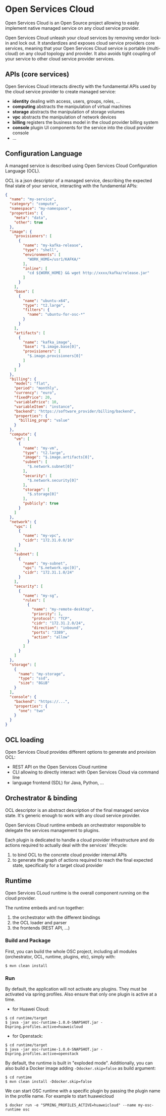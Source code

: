 # Open Services Cloud

Open Services Cloud is an Open Source project allowing to easily implement native managed service on any cloud service
provider.

Open Services Cloud unleash your cloud services by removing vendor lock-in and lock out. It standardizes and exposes
cloud service providers core services, meaning that your Open Services Cloud service is portable (multi-cloud) on any
cloud topology and provider.
It also avoids tight coupling of your service to other cloud service provider services.

## APIs (core services)

Open Services Cloud interacts directly with the fundamental APIs used by the cloud service provider to create managed
service:

* **identity** dealing with access, users, groups, roles, ...
* **computing** abstracts the manipulation of virtual machines
* **storage** abstracts the manipulation of storage volumes
* **vpc** abstracts the manipulation of network devices
* **billing** registers the business model in the cloud provider billing system
* **console** plugin UI components for the service into the cloud provider console
* ...

## Configuration Language

A managed service is described using Open Services Cloud Configuration Language (OCL).

OCL is a json descriptor of a managed service, describing the expected final state of your service, interacting with the
fundamental APIs:

```json
{
  "name": "my-service",
  "category": "compute",
  "namespace": "my-namespace",
  "properties": {
    "meta": "data",
    "other": true
  },
  "image": {
    "provisioners": [
      {
        "name": "my-kafka-release",
        "type": "shell",
        "environments": [
          "WORK_HOME=/usr1/KAFKA/"
        ],
        "inline": [
          "cd ${WORK_HOME} && wget http://xxxx/kafka/release.jar"
        ]
      }
    ],
    "base": [
      {
        "name": "ubuntu-x64",
        "type": "t2.large",
        "filters": {
          "name": "ubuntu-for-osc-*"
        }
      }
    ],
    "artifacts": [
      {
        "name": "kafka_image",
        "base": "$.image.base[0]",
        "provisioners": [
          "$.image.provisioners[0]"
        ]
      }
    ]
  },
  "billing": {
    "model": "flat",
    "period": "monthly",
    "currency": "euro",
    "fixedPrice": 20,
    "variablePrice": 10,
    "variableItem": "instance",
    "backend": "https://software_provider/billing/backend",
    "properties": {
      "billing_prop": "value"
    }
  },
  "compute": {
    "vm": [
      {
        "name": "my-vm",
        "type": "t2.large",
        "image": "$.image.artifacts[0]",
        "subnet": [
          "$.network.subnet[0]"
        ],
        "security": [
          "$.network.security[0]"
        ],
        "storage": [
          "$.storage[0]"
        ],
        "publicly": true
      }
    ]
  },
  "network": {
    "vpc": [
      {
        "name": "my-vpc",
        "cidr": "172.31.0.0/16"
      }
    ],
    "subnet": [
      {
        "name": "my-subnet",
        "vpc": "$.network.vpc[0]",
        "cidr": "172.31.1.0/24"
      }
    ],
    "security": [
      {
        "name": "my-sg",
        "rules": [
          {
            "name": "my-remote-desktop",
            "priority": 1,
            "protocol": "TCP",
            "cidr": "172.31.2.0/24",
            "direction": "inbound",
            "ports": "3389",
            "action": "allow"
          }
        ]
      }
    ]
  },
  "storage": [
    {
      "name": "my-storage",
      "type": "ssd",
      "size": "8GiB"
    }
  ],
  "console": {
    "backend": "https://...",
    "properties": {
      "one": "two"
    }
  }
}
```

## OCL loading

Open Services Cloud provides different options to generate and provision OCL:

* REST API on the Open Services Cloud runtime
* CLI allowing to directly interact with Open Services Cloud via command line
* language frontend (SDL) for Java, Python, ...

## Orchestrator & binding

OCL descriptor is an abstract description of the final managed service state. It's generic enough to work with any cloud
service provider.

Open Services Cloud runtime embeds an orchestrator responsible to delegate the services management to plugins.

Each plugin is dedicated to handle a cloud provider infrastructure and do actions required to actually deal with the
services' lifecycle:

1. to bind OCL to the concrete cloud provider internal APIs
2. to generate the graph of actions required to reach the final expected state, specifically for a target cloud provider

## Runtime

Open Services CLoud runtime is the overall component running on the cloud provider.

The runtime embeds and run together:

1. the orchestrator with the different bindings
2. the OCL loader and parser
3. the frontends (REST API, ...)

### Build and Package

First, you can build the whole OSC project, including all modules (orchestrator, OCL, runtime, plugins, etc), simply
with:

```shell
$ mvn clean install
```

### Run

By default, the application will not activate any plugins. They must be activated via spring profiles. Also ensure that
only one plugin is active at a time.

* for Huawei Cloud:

```shell
$ cd runtime/target
$ java -jar osc-runtime-1.0.0-SNAPSHOT.jar -Dspring.profiles.active=huaweicloud
```

* for Openstack:

```shell
$ cd runtime/target
$ java -jar osc-runtime-1.0.0-SNAPSHOT.jar -Dspring.profiles.active=openstack
```

By default, the runtime is built in "exploded mode". Additionally, you can also build a Docker image
adding `-Ddocker.skip=false` as build argument:

```shell
$ cd runtime
$ mvn clean install -Ddocker.skip=false
```

We can start OSC runtime with a specific plugin by passing the plugin name in the profile name. For example to start
huaweicloud

```shell
$ docker run -e "SPRING_PROFILES_ACTIVE=huaweicloud" --name my-osc-runtime osc
```
